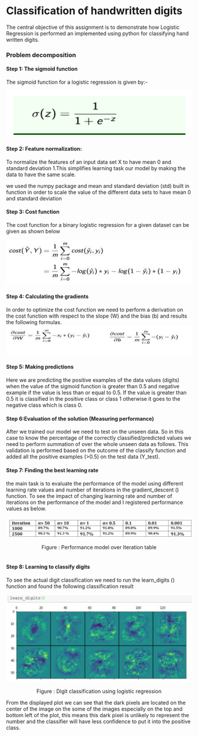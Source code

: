 # Classification of handwritten digits
The central objective of this assignment is to demonstrate how Logistic Regression is
performed an implemented using python for classifying hand written digits.

### Problem decomposition

#### Step 1: The sigmoid function
 The sigmoid function for a logistic regression is given by:-

![Sigmoid Function](Images/sigmoid.png)

#### Step 2: Feature normalization:
To normalize the features of an input data set X to have mean 0 and standard deviation 1.This
simplifies learning task our model by making the data to have the same scale.

we used the numpy package and mean and standard deviation (std) built in function in order
to scale the value of the different data sets to have mean 0 and standard deviation

#### Step 3: Cost function
The cost function for a binary logistic regression for a given dataset can be given as shown below

![Cost Function](Images/cost.png)

#### Step 4: Calculating the gradients
In order to optimize the cost function we need to perform a derivation on the cost function
with respect to the slope (W) and the bias (b) and results the following formulas.
![Gradient descent](Images/gradient.png)
#### Step 5: Making predictions
Here we are predicting the positive examples of the data values (digits) when the value of the
sigmoid function is greater than 0.5 and negative example if the value is less than or equal to 0.5. If the value is greater than 0.5 it is
classified in the positive class or class 1 otherwise it goes to the negative class which is class 0.
#### Step 6:Evaluation of the solution (Measuring performance)

After we trained our model we need to test on the unseen data. So in this case to know the
percentage of the correctly classified/predicted values we need to perform summation of over the
whole unseen data as follows. This validation is performed based on the outcome of the classify
function and added all the positive examples (>0.5) on the test data (Y_test).

#### Step 7: Finding the best learning rate
the main task is to evaluate the performance of the model using different learning rate values
and number of iterations in the gradient_descent () function. To see the impact of changing
learning rate and number of iterations on the performance of the model and I registered
performance values as below.

![Expermentation](Images/experment.png)
<div align="center">
  Figure : Performance model over Iteration table
  </div> 
  <br>
  
#### Step 8: Learning to classify digits
To see the actual digit classification we need to run the learn_digits () function and found the following classification result

![Digit Classification](Images/result.png)

<div align="center">
  Figure : Digit classification using logistic regression
  </div>
  
  
From the displayed plot we can see that the dark pixels are located on the center of the image on
the some of the images especially on the top and bottom left of the plot, this means this dark pixel is
unlikely to represent the number and the classifier will have less confidence to put it into the
positive class.

  

